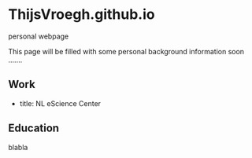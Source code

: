 # ThijsVroegh.github.io
personal webpage

This page will be filled with some personal background information soon .......

## Work
- title: NL eScience Center
## Education


blabla

